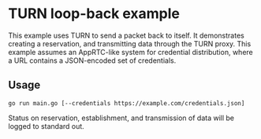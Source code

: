 TURN loop-back example
=======================

This example uses TURN to send a packet back to itself. It demonstrates creating
a reservation, and transmitting data through the TURN proxy. This example
assumes an AppRTC-like system for credential distribution, where a URL contains
a JSON-encoded set of credentials.

Usage
-----

```
go run main.go [--credentials https://example.com/credentials.json]
```

Status on reservation, establishment, and transmission of data will be
logged to standard out.
